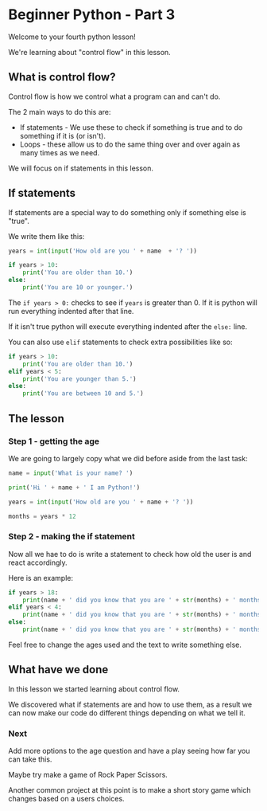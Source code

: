 # Beginner Python - Part 3

Welcome to your fourth python lesson!

We're learning about "control flow" in this lesson.

## What is control flow?

Control flow is how we control what a program can and can't do.

The 2 main ways to do this are:

- If statements - We use these to check if something is true 
  and to do something if it is (or isn't).
- Loops - these allow us to do the same thing over and over again
  as many times as we need.

We will focus on if statements in this lesson.

## If statements

If statements are a special way to do something only if something 
else is "true".

We write them like this:

```python
years = int(input('How old are you ' + name  + '? '))

if years > 10:
    print('You are older than 10.')
else:
    print('You are 10 or younger.')
```

The `if years > 0:` checks to see if `years` is greater than 0. If it is 
python will run everything indented after that line.

If it isn't true python will execute everything indented after the
`else:` line.

You can also use `elif` statements to check extra possibilities like so:

```python
if years > 10:
    print('You are older than 10.')
elif years < 5:
    print('You are younger than 5.')
else:
    print('You are between 10 and 5.')
```

## The lesson

### Step 1 - getting the age

We are going to largely copy what we did before aside from the last
task:

```python
name = input('What is your name? ')

print('Hi ' + name + ' I am Python!')

years = int(input('How old are you ' + name + '? '))

months = years * 12
```

### Step 2 - making the if statement

Now all we hae to do is write a statement to check how old
the user is and react accordingly.

Here is an example:

```python
if years > 18:
    print(name + ' did you know that you are ' + str(months) + ' months old? That is pretty old!')
elif years < 4:
    print(name + ' did you know that you are ' + str(months) + ' months old? That makes you a baby!')
else:
    print(name + ' did you know that you are ' + str(months) + ' months old?')
```

Feel free to change the ages used and the text to write something else.

## What have we done

In this lesson we started learning about control flow.

We discovered what if statements are and how to use them, as a result we
can now make our code do different things depending on what we tell it.

### Next

Add more options to the age question and have a play seeing how far you can
take this.

Maybe try make a game of Rock Paper Scissors.

Another common project at this point is to make a short story game which
changes based on a users choices.
